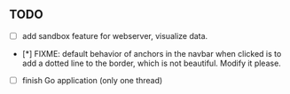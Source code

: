 ## TODO

- [ ] add sandbox feature for webserver, visualize data.
- [*] FIXME: default behavior of anchors in the navbar when clicked is to add a dotted line to the border, which is not beautiful. Modify it please.
- [ ] finish Go application (only one thread)
